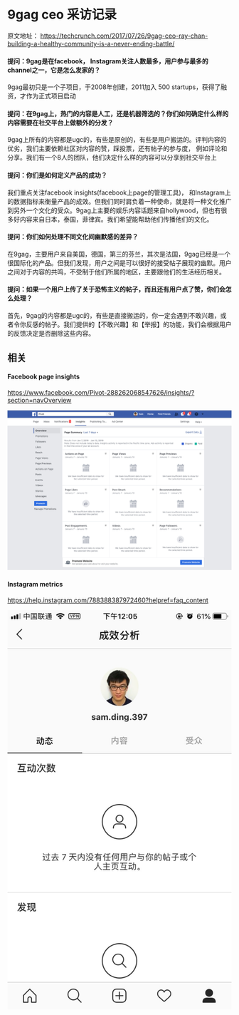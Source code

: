 # 9gag ceo 采访记录

原文地址： https://techcrunch.com/2017/07/26/9gag-ceo-ray-chan-building-a-healthy-community-is-a-never-ending-battle/



#### 提问：9gag是在facebook， Instagram关注人数最多，用户参与最多的channel之一，它是怎么发家的？

9gag最初只是一个子项目，于2008年创建，2011加入 500 startups，获得了融资，才作为正式项目启动


#### 提问：在9gag上，热门的内容是人工，还是机器筛选的？你们如何确定什么样的内容需要在社交平台上做额外的分发？

9gag上所有的内容都是ugc的，有些是原创的，有些是用户搬运的。评判内容的优劣，我们主要依赖社区对内容的赞，踩投票，还有帖子的参与度，
例如评论和分享。我们有一个8人的团队，他们决定什么样的内容可以分享到社交平台上


#### 提问：你们是如何定义产品的成功？

我们重点关注facebook insights(facebook上page的管理工具)， 和Instagram上的数据指标来衡量产品的成效。但我们同时肩负着一种使命，就是将一种文化推广到另外一个文化的受众。9gag上主要的娱乐内容话题来自hollywood，但也有很多好内容来自日本，泰国，菲律宾。我们希望能帮助他们传播他们的文化。


#### 提问：你们如何处理不同文化间幽默感的差异？

在9gag，主要用户来自美国，德国，第三的芬兰，其次是法国，9gag已经是一个很国际化的产品。但我们发现，用户之间是可以很好的接受帖子展现的幽默。用户之间对于内容的共鸣，不受制于他们所属的地区，主要跟他们的生活经历相关。


#### 提问：如果一个用户上传了关于恐怖主义的帖子，而且还有用户点了赞，你们会怎么处理？

首先，9gag的内容都是ugc的，有些是直接搬运的，你一定会遇到不敢兴趣，或者令你反感的帖子。我们提供的【不敢兴趣】和【举报】的功能，我们会根据用户的反馈决定是否删除这些内容。



##  相关

#### Facebook page insights

https://www.facebook.com/Pivot-288262068547626/insights/?section=navOverview

![](/assets/12_04_20__01_15_2019.jpg)

#### Instagram metrics

https://help.instagram.com/788388387972460?helpref=faq_content

![](/assets/IMG_1952.PNG)